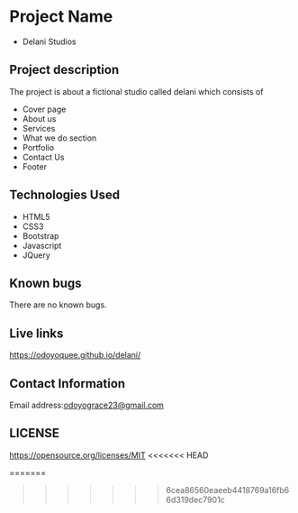 # Project Name
- Delani Studios
## Project description
The project is about a fictional studio called delani which consists of 
- Cover page
- About us 
- Services
- What we do section
- Portfolio
- Contact Us
- Footer

## Technologies Used
+ HTML5
+ CSS3
+ Bootstrap
+ Javascript
+ JQuery
## Known bugs
There are no known bugs.
## Live links

https://odoyoquee.github.io/delani/

## Contact Information
Email address:odoyograce23@gmail.com

## LICENSE

https://opensource.org/licenses/MIT
<<<<<<< HEAD

=======
>>>>>>> 6cea86560eaeeb4418769a16fb66d319dec7901c
